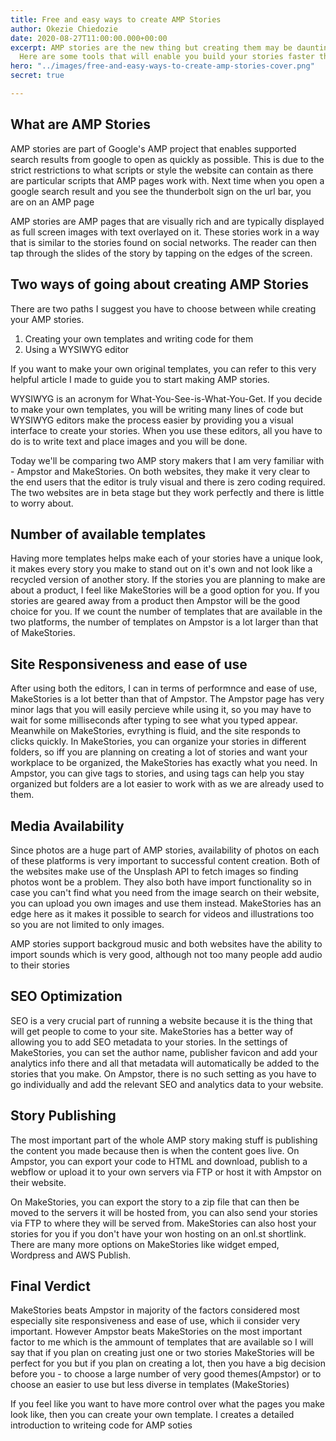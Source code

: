 ```yaml
---
title: Free and easy ways to create AMP Stories
author: Okezie Chiedozie
date: 2020-08-27T11:00:00.000+00:00
excerpt: AMP stories are the new thing but creating them may be daunting at first.
  Here are some tools that will enable you build your stories faster than ever.
hero: "../images/free-and-easy-ways-to-create-amp-stories-cover.png"
secret: true

---
```

## What are AMP Stories

AMP stories are part of Google's AMP project that enables supported search results  from google to open as quickly as possible. This is due to the strict restrictions to what scripts or style the website can contain as there are particular scripts that AMP pages work with. Next time when you open a google search result and you see the thunderbolt sign on the url bar, you are on an AMP page

AMP stories are AMP pages that are visually rich and are typically displayed as full screen images with text overlayed on it.  These stories work in a way that is similar to the stories found on social networks. The reader can then tap through the slides of the story by tapping on the edges of the screen.

## Two ways of going about creating AMP Stories

There are two paths I suggest you have to choose between while creating your AMP stories.

1. Creating your own templates and writing code for them
2. Using a WYSIWYG editor

If you want to make your own original templates, you can refer to this very helpful article I made to guide you to start making AMP stories.

WYSIWYG is an acronym for What-You-See-is-What-You-Get. If you decide to make your own templates, you will be writing many lines of code but WYSIWYG editors make the process easier by providing you a visual interface to create your stories. When you use these editors, all you have to do is to write text and place images and you will be done.

Today we'll be comparing two AMP story makers that I am very familiar with - Ampstor and MakeStories. On both websites, they make it very clear to the end users that the editor is truly visual and there is zero coding required. The two websites are in beta stage but they work perfectly and there is little to worry about.

## Number of available templates

Having more templates helps make each of your stories have a unique look, it makes every story you make to stand out on it's own and not look like a recycled version of another story. If the stories you are planning to make are about a product, I feel like MakeStories will be a good option for you. If you stories are geared away from a product then Ampstor will be the good choice for you. If we count the number of templates that are available in the two platforms, the number of templates on Ampstor is a lot larger than that of MakeStories.

## Site Responsiveness and ease of use

After using both the editors, I can in terms of performnce and ease of use, MakeStories is a lot better than that of Ampstor. The Ampstor page has very minor lags that you will easily percieve while using it, so you may have to wait for some milliseconds after typing to see what you typed appear. Meanwhile on MakeStories, evrything is fluid, and the site responds to clicks quickly. In MakeStories, you can organize your stories in different folders, so iff you are planning on creating a lot of stories and want your workplace to be organized, the MakeStories has exactly what you need. In Ampstor, you can give tags to stories, and using tags can help you stay organized but folders are a lot easier to work with as we are already used to them.

## Media Availability

Since photos are a huge part of AMP stories, availability of photos on each of these platforms is very important to successful content creation. Both of the websites make use of the Unsplash API to fetch images so finding photos wont be a problem. They also both have import functionality so in case you can't find what you need from the image search on their website, you can upload you own images and use them instead. MakeStories has an edge here as it makes it possible to search for videos and illustrations too so you are not limited to only images.

AMP stories support backgroud music and both websites have the ability to import sounds which is very good, although not too many people add audio to their stories

## SEO Optimization

SEO is a very crucial part of running a website because it is the thing that will get people to come to your site. MakeStories has a better way of allowing you to add SEO metadata to your stories. In the settings of MakeStories, you can set the author name, publisher favicon and add your analytics info there and all that metadata will automatically be added to the stories that you make. On Ampstor, there is no such setting as you have to go individually and add the relevant SEO and analytics data to your website.

## Story Publishing

The most important part of the whole AMP story making stuff is publishing the content you made because then is when the content goes live. On Ampstor, you can export your code to HTML and download, publish to a webflow or upload it to your own servers via FTP or host it with Ampstor on their website. 

On MakeStories, you can export the story to a zip file that can then be moved to the servers it will be hosted from, you can also send your stories via FTP to where they will be served from. MakeStories can also host your stories for you if you don't have your won hosting on an onl.st shortlink. There are many more options on MakeStories like widget emped, Wordpress and AWS Publish.

## Final Verdict

MakeStories beats Ampstor in majority of the factors considered most especially site responsiveness and ease of use, which ii consider very important. However Ampstor beats MakeStories on the most important factor to me which is the ammount of templates that are available so I will say that if you plan on creating just one or two stories MakeStories will be perfect for you but if you plan on creating a lot, then you have a big decision before you - to choose a large number of very good themes(Ampstor) or to choose an easier to use but less diverse in templates (MakeStories)

If you feel like you want to have more control over what the pages you make look like, then you can create your own template. I creates a detailed introduction to writeing code for AMP soties